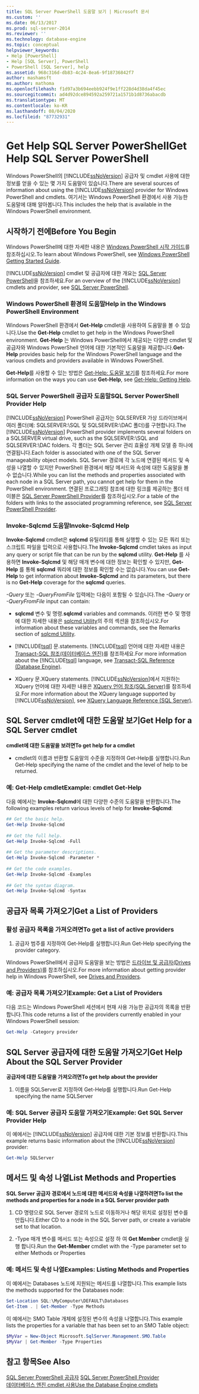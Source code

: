 ```yaml
---
title: SQL Server PowerShell 도움말 보기 | Microsoft 문서
ms.custom: ''
ms.date: 06/13/2017
ms.prod: sql-server-2014
ms.reviewer: ''
ms.technology: database-engine
ms.topic: conceptual
helpviewer_keywords:
- Help [PowerShell]
- Help [SQL Server], PowerShell
- PowerShell [SQL Server], help
ms.assetid: 968c316d-db83-4c24-8ea6-9f18736842f7
author: mashamsft
ms.author: mathoma
ms.openlocfilehash: f1d97a3b694eebb924f9e1ff228d4d38da4f45ec
ms.sourcegitcommit: ad4d92dce894592a259721a1571b1d8736abacdb
ms.translationtype: MT
ms.contentlocale: ko-KR
ms.lasthandoff: 08/04/2020
ms.locfileid: "87732931"
---
```

# <a name="get-help-sql-server-powershell"></a><span data-ttu-id="40e58-102">Get Help SQL Server PowerShell</span><span class="sxs-lookup"><span data-stu-id="40e58-102">Get Help SQL Server PowerShell</span></span>
  <span data-ttu-id="40e58-103">Windows PowerShell의 [!INCLUDE[ssNoVersion](../includes/ssnoversion-md.md)] 공급자 및 cmdlet 사용에 대한 정보를 얻을 수 있는 몇 가지 도움말이 있습니다.</span><span class="sxs-lookup"><span data-stu-id="40e58-103">There are several sources of information about using the [!INCLUDE[ssNoVersion](../includes/ssnoversion-md.md)] provider for Windows PowerShell and cmdlets.</span></span> <span data-ttu-id="40e58-104">여기서는 Windows PowerShell 환경에서 사용 가능한 도움말에 대해 알아봅니다.</span><span class="sxs-lookup"><span data-stu-id="40e58-104">This includes the help that is available in the Windows PowerShell environment.</span></span>  
  
## <a name="before-you-begin"></a><span data-ttu-id="40e58-105">시작하기 전에</span><span class="sxs-lookup"><span data-stu-id="40e58-105">Before You Begin</span></span>  
 <span data-ttu-id="40e58-106">Windows PowerShell에 대한 자세한 내용은 [Windows PowerShell 시작 가이드](https://technet.microsoft.com/library/hh857337.aspx)를 참조하십시오.</span><span class="sxs-lookup"><span data-stu-id="40e58-106">To learn about Windows PowerShell, see [Windows PowerShell Getting Started Guide](https://technet.microsoft.com/library/hh857337.aspx).</span></span>  
  
 <span data-ttu-id="40e58-107">[!INCLUDE[ssNoVersion](../includes/ssnoversion-md.md)] cmdlet 및 공급자에 대한 개요는 [SQL Server PowerShell](../powershell/sql-server-powershell.md)을 참조하세요.</span><span class="sxs-lookup"><span data-stu-id="40e58-107">For an overview of the [!INCLUDE[ssNoVersion](../includes/ssnoversion-md.md)] cmdlets and provider, see [SQL Server PowerShell](../powershell/sql-server-powershell.md).</span></span>  
  
### <a name="help-in-the-windows-powershell-environment"></a><span data-ttu-id="40e58-108">Windows PowerShell 환경의 도움말</span><span class="sxs-lookup"><span data-stu-id="40e58-108">Help in the Windows PowerShell Environment</span></span>  
 <span data-ttu-id="40e58-109">Windows PowerShell 환경에서 **Get-Help** cmdlet을 사용하여 도움말을 볼 수 있습니다.</span><span class="sxs-lookup"><span data-stu-id="40e58-109">Use the **Get-Help** cmdlet to get help in the Windows PowerShell environment.</span></span> <span data-ttu-id="40e58-110">**Get-Help** 는 Windows PowerShell에서 제공되는 다양한 cmdlet 및 공급자와 Windows PowerShell 언어에 대한 기본적인 도움말을 제공합니다.</span><span class="sxs-lookup"><span data-stu-id="40e58-110">**Get-Help** provides basic help for the Windows PowerShell language and the various cmdlets and providers available in Windows PowerShell.</span></span>  
  
 <span data-ttu-id="40e58-111">**Get-Help**를 사용할 수 있는 방법은 [Get-Help: 도움말 보기](https://go.microsoft.com/fwlink/?LinkId=102136)를 참조하세요.</span><span class="sxs-lookup"><span data-stu-id="40e58-111">For more information on the ways you can use **Get-Help**, see [Get-Help: Getting Help](https://go.microsoft.com/fwlink/?LinkId=102136).</span></span>  
  
### <a name="sql-server-powershell-provider-help"></a><span data-ttu-id="40e58-112">SQL Server PowerShell 공급자 도움말</span><span class="sxs-lookup"><span data-stu-id="40e58-112">SQL Server PowerShell Provider Help</span></span>  
 <span data-ttu-id="40e58-113">[!INCLUDE[ssNoVersion](../includes/ssnoversion-md.md)] PowerShell 공급자는 SQLSERVER 가상 드라이브에서 여러 폴더(예: SQLSERVER:\SQL 및 SQLSERVER:\DAC 폴더)를 구현합니다.</span><span class="sxs-lookup"><span data-stu-id="40e58-113">The [!INCLUDE[ssNoVersion](../includes/ssnoversion-md.md)] PowerShell provider implements several folders on a SQLSERVER virtual drive, such as the SQLSERVER:\SQL and SQLSERVER:\DAC folders.</span></span> <span data-ttu-id="40e58-114">각 폴더는 SQL Server 관리 효율성 개체 모델 중 하나에 연결됩니다.</span><span class="sxs-lookup"><span data-stu-id="40e58-114">Each folder is associated with one of the SQL Server manageability object models.</span></span> <span data-ttu-id="40e58-115">SQL Server 경로에 각 노드에 연결된 메서드 및 속성을 나열할 수 있지만 PowerShell 환경에서 해당 메서드와 속성에 대한 도움말을 볼 수 없습니다.</span><span class="sxs-lookup"><span data-stu-id="40e58-115">While you can list the methods and properties associated with each node in a SQL Server path, you cannot get help for them in the PowerShell environment.</span></span> <span data-ttu-id="40e58-116">연결된 프로그래밍 참조에 대한 링크를 제공하는 폴더 테이블은 [SQL Server PowerShell Provider](../powershell/sql-server-powershell-provider.md)를 참조하십시오.</span><span class="sxs-lookup"><span data-stu-id="40e58-116">For a table of the folders with links to the associated programming reference, see [SQL Server PowerShell Provider](../powershell/sql-server-powershell-provider.md).</span></span>  
  
### <a name="invoke-sqlcmd-help"></a><span data-ttu-id="40e58-117">Invoke-Sqlcmd 도움말</span><span class="sxs-lookup"><span data-stu-id="40e58-117">Invoke-Sqlcmd Help</span></span>  
 <span data-ttu-id="40e58-118">**Invoke-Sqlcmd** cmdlet은 **sqlcmd** 유틸리티를 통해 실행할 수 있는 모든 쿼리 또는 스크립트 파일을 입력으로 사용합니다.</span><span class="sxs-lookup"><span data-stu-id="40e58-118">The **Invoke-Sqlcmd** cmdlet takes as input any query or script file that can be run by the **sqlcmd** utility.</span></span> <span data-ttu-id="40e58-119">**Get-Help** 를 사용하면 **Invoke-Sqlcmd** 및 해당 매개 변수에 대한 정보는 확인할 수 있지만, **Get-Help** 를 통해 **sqlcmd** 쿼리에 대한 정보를 확인할 수는 없습니다.</span><span class="sxs-lookup"><span data-stu-id="40e58-119">You can use **Get-Help** to get information about **Invoke-Sqlcmd** and its parameters, but there is no **Get-Help** coverage for the **sqlcmd** queries.</span></span>  
  
 <span data-ttu-id="40e58-120">*-Query* 또는 *-QueryFromFile* 입력에는 다음이 포함될 수 있습니다.</span><span class="sxs-lookup"><span data-stu-id="40e58-120">The *-Query* or *-QueryFromFile* input can contain:</span></span>  
  
-   <span data-ttu-id="40e58-121">**sqlcmd** 변수 및 명령.</span><span class="sxs-lookup"><span data-stu-id="40e58-121">**sqlcmd** variables and commands.</span></span> <span data-ttu-id="40e58-122">이러한 변수 및 명령에 대한 자세한 내용은 [sqlcmd Utility](../tools/sqlcmd-utility.md)의 주의 섹션을 참조하십시오.</span><span class="sxs-lookup"><span data-stu-id="40e58-122">For information about these variables and commands, see the Remarks section of [sqlcmd Utility](../tools/sqlcmd-utility.md).</span></span>  
  
-   [!INCLUDE[tsql](../includes/tsql-md.md)] <span data-ttu-id="40e58-123">문.</span><span class="sxs-lookup"><span data-stu-id="40e58-123">statements.</span></span> <span data-ttu-id="40e58-124">[!INCLUDE[tsql](../includes/tsql-md.md)] 언어에 대한 자세한 내용은 [Transact-SQL 참조&#40;데이터베이스 엔진&#41;](/sql/t-sql/language-reference)를 참조하세요.</span><span class="sxs-lookup"><span data-stu-id="40e58-124">For more information about the [!INCLUDE[tsql](../includes/tsql-md.md)] language, see [Transact-SQL Reference &#40;Database Engine&#41;](/sql/t-sql/language-reference).</span></span>  
  
-   <span data-ttu-id="40e58-125">XQuery 문.</span><span class="sxs-lookup"><span data-stu-id="40e58-125">XQuery statements.</span></span> <span data-ttu-id="40e58-126">[!INCLUDE[ssNoVersion](../includes/ssnoversion-md.md)]에서 지원하는 XQuery 언어에 대한 자세한 내용은 [XQuery 언어 참조&#40;SQL Server&#41;](/sql/xquery/xquery-language-reference-sql-server)를 참조하세요.</span><span class="sxs-lookup"><span data-stu-id="40e58-126">For more information about the XQuery language supported by [!INCLUDE[ssNoVersion](../includes/ssnoversion-md.md)], see [XQuery Language Reference &#40;SQL Server&#41;](/sql/xquery/xquery-language-reference-sql-server).</span></span>  
  
## <a name="get-help-for-a-sql-server-cmdlet"></a><span data-ttu-id="40e58-127">SQL Server cmdlet에 대한 도움말 보기</span><span class="sxs-lookup"><span data-stu-id="40e58-127">Get Help for a SQL Server cmdlet</span></span>  
 <span data-ttu-id="40e58-128">**cmdlet에 대한 도움말을 보려면**</span><span class="sxs-lookup"><span data-stu-id="40e58-128">**To get help for a cmdlet**</span></span>  
  
-   <span data-ttu-id="40e58-129">cmdlet의 이름과 반환할 도움말의 수준을 지정하여 Get-Help를 실행합니다.</span><span class="sxs-lookup"><span data-stu-id="40e58-129">Run Get-Help specifying the name of the cmdlet and the level of help to be returned.</span></span>  
  
### <a name="example-cmdlet-get-help"></a><span data-ttu-id="40e58-130">예: Get-Help cmdlet</span><span class="sxs-lookup"><span data-stu-id="40e58-130">Example: cmdlet Get-Help</span></span>  
 <span data-ttu-id="40e58-131">다음 예에서는 **Invoke-Sqlcmd**에 대한 다양한 수준의 도움말을 반환합니다.</span><span class="sxs-lookup"><span data-stu-id="40e58-131">The following examples return various levels of help for **Invoke-Sqlcmd**:</span></span>  
  
```powershell
## Get the basic help.  
Get-Help Invoke-Sqlcmd  
  
## Get the full help.  
Get-Help Invoke-Sqlcmd -Full  
  
## Get the parameter descriptions.  
Get-Help Invoke-Sqlcmd -Parameter *  
  
## Get the code examples.  
Get-Help Invoke-Sqlcmd -Examples  
  
## Get the syntax diagram.  
Get-Help Invoke-Sqlcmd -Syntax  
```  
  
## <a name="get-a-list-of-providers"></a><span data-ttu-id="40e58-132">공급자 목록 가져오기</span><span class="sxs-lookup"><span data-stu-id="40e58-132">Get a List of Providers</span></span>  

### <a name="to-get-a-list-of-active-providers"></a><span data-ttu-id="40e58-133">활성 공급자 목록을 가져오려면</span><span class="sxs-lookup"><span data-stu-id="40e58-133">To get a list of active providers</span></span>
  
1.  <span data-ttu-id="40e58-134">공급자 범주를 지정하여 Get-Help를 실행합니다.</span><span class="sxs-lookup"><span data-stu-id="40e58-134">Run Get-Help specifying the provider category.</span></span>  
  
 <span data-ttu-id="40e58-135">Windows PowerShell에서 공급자 도움말을 보는 방법은 [드라이브 및 공급자(Drives and Providers)](https://go.microsoft.com/fwlink/?LinkId=102137)를 참조하십시오.</span><span class="sxs-lookup"><span data-stu-id="40e58-135">For more information about getting provider help in Windows PowerShell, see [Drives and Providers](https://go.microsoft.com/fwlink/?LinkId=102137).</span></span>  
  
### <a name="example-get-a-list-of-providers"></a><span data-ttu-id="40e58-136">예: 공급자 목록 가져오기</span><span class="sxs-lookup"><span data-stu-id="40e58-136">Example: Get a List of Providers</span></span>  
 <span data-ttu-id="40e58-137">다음 코드는 Windows PowerShell 세션에서 현재 사용 가능한 공급자의 목록을 반환합니다.</span><span class="sxs-lookup"><span data-stu-id="40e58-137">This code returns a list of the providers currently enabled in your Windows PowerShell session:</span></span>  
  
```powershell
Get-Help -Category provider  
```  
  
## <a name="get-help-about-the-sql-server-provider"></a><span data-ttu-id="40e58-138">SQL Server 공급자에 대한 도움말 가져오기</span><span class="sxs-lookup"><span data-stu-id="40e58-138">Get Help About the SQL Server Provider</span></span>  
 <span data-ttu-id="40e58-139">**공급자에 대한 도움말을 가져오려면**</span><span class="sxs-lookup"><span data-stu-id="40e58-139">**To get help about the provider**</span></span>  
  
1.  <span data-ttu-id="40e58-140">이름을 SQLServer로 지정하여 Get-Help를 실행합니다.</span><span class="sxs-lookup"><span data-stu-id="40e58-140">Run Get-Help specifying the name SQLServer</span></span>  
  
### <a name="example-get-sql-server-provider-help"></a><span data-ttu-id="40e58-141">예: SQL Server 공급자 도움말 가져오기</span><span class="sxs-lookup"><span data-stu-id="40e58-141">Example: Get SQL Server Provider Help</span></span>  
 <span data-ttu-id="40e58-142">이 예에서는 [!INCLUDE[ssNoVersion](../includes/ssnoversion-md.md)] 공급자에 대한 기본 정보를 반환합니다.</span><span class="sxs-lookup"><span data-stu-id="40e58-142">This example returns basic information about the [!INCLUDE[ssNoVersion](../includes/ssnoversion-md.md)] provider:</span></span>  
  
```powershell
Get-Help SQLServer  
```  
  
## <a name="list-methods-and-properties"></a><span data-ttu-id="40e58-143">메서드 및 속성 나열</span><span class="sxs-lookup"><span data-stu-id="40e58-143">List Methods and Properties</span></span>  
 <span data-ttu-id="40e58-144">**SQL Server 공급자 경로에서 노드에 대한 메서드와 속성을 나열하려면**</span><span class="sxs-lookup"><span data-stu-id="40e58-144">**To list the methods and properties for a node in a SQL Server provider path**</span></span>  
  
1.  <span data-ttu-id="40e58-145">CD 명령으로 SQL Server 경로의 노드로 이동하거나 해당 위치로 설정된 변수를 만듭니다.</span><span class="sxs-lookup"><span data-stu-id="40e58-145">Either CD to a node in the SQL Server path, or create a variable set to that location.</span></span>  
  
2.  <span data-ttu-id="40e58-146">-Type 매개 변수를 메서드 또는 속성으로 설정 하 여 **Get Member** cmdlet을 실행 합니다.</span><span class="sxs-lookup"><span data-stu-id="40e58-146">Run the **Get-Member** cmdlet with the -Type parameter set to either Methods or Properties</span></span>  
  
### <a name="examples-listing-methods-and-properties"></a><span data-ttu-id="40e58-147">예: 메서드 및 속성 나열</span><span class="sxs-lookup"><span data-stu-id="40e58-147">Examples: Listing Methods and Properties</span></span>  
 <span data-ttu-id="40e58-148">이 예에서는 Databases 노드에 지원되는 메서드를 나열합니다.</span><span class="sxs-lookup"><span data-stu-id="40e58-148">This example lists the methods supported for the Databases node:</span></span>  
  
```powershell
Set-Location SQL:\MyComputer\DEFAULT\Databases  
Get-Item . | Get-Member -Type Methods  
```  
  
 <span data-ttu-id="40e58-149">이 예에서는 SMO Table 개체에 설정된 변수의 속성을 나열합니다.</span><span class="sxs-lookup"><span data-stu-id="40e58-149">This example lists the properties for a variable that has been set to an SMO Table object:</span></span>  
  
```powershell
$MyVar = New-Object Microsoft.SqlServer.Management.SMO.Table  
$MyVar | Get-Member -Type Properties  
```  
  
## <a name="see-also"></a><span data-ttu-id="40e58-150">참고 항목</span><span class="sxs-lookup"><span data-stu-id="40e58-150">See Also</span></span>  
 <span data-ttu-id="40e58-151">[SQL Server PowerShell 공급자](../powershell/sql-server-powershell-provider.md) </span><span class="sxs-lookup"><span data-stu-id="40e58-151">[SQL Server PowerShell Provider](../powershell/sql-server-powershell-provider.md) </span></span>  
 [<span data-ttu-id="40e58-152">데이터베이스 엔진 cmdlet 사용</span><span class="sxs-lookup"><span data-stu-id="40e58-152">Use the Database Engine cmdlets</span></span>](../../2014/database-engine/use-the-database-engine-cmdlets.md)  
